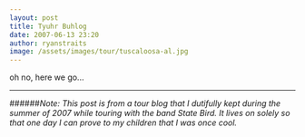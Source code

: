 ```yaml
---
layout: post
title: Tyuhr Buhlog
date: 2007-06-13 23:20
author: ryanstraits
image: /assets/images/tour/tuscaloosa-al.jpg
---
```

oh no, here we go...

---

######*Note: This post is from a tour blog that I dutifully kept during the summer of 2007 while touring with the band State Bird. It lives on solely so that one day I can prove to my children that I was once cool.*
